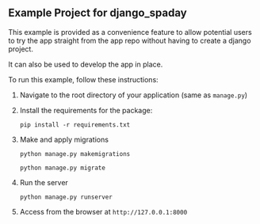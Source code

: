 ## Example Project for django_spaday

This example is provided as a convenience feature to allow potential users to try the app straight from the app repo without having to create a django project.

It can also be used to develop the app in place.

To run this example, follow these instructions:

1.  Navigate to the root directory of your application (same as `manage.py`)
2.  Install the requirements for the package:

        pip install -r requirements.txt

3.  Make and apply migrations

        python manage.py makemigrations

        python manage.py migrate

4.  Run the server

        python manage.py runserver

5.  Access from the browser at `http://127.0.0.1:8000`
